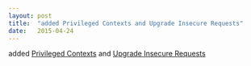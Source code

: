 ```yaml
---
layout: post
title:  "added Privileged Contexts and Upgrade Insecure Requests"
date:   2015-04-24
---
```


added <a href="http://www.w3.org/TR/powerful-features">Privileged Contexts</a> and <a href="http://www.w3.org/TR/upgrade-insecure-requests">Upgrade Insecure Requests</a>